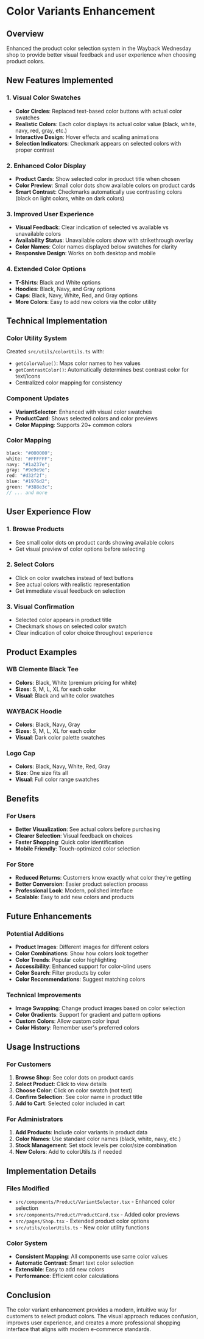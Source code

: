 # Color Variants Enhancement

## Overview

Enhanced the product color selection system in the Wayback Wednesday shop to provide better visual feedback and user experience when choosing product colors.

## New Features Implemented

### 1. Visual Color Swatches

- **Color Circles**: Replaced text-based color buttons with actual color swatches
- **Realistic Colors**: Each color displays its actual color value (black, white, navy, red, gray, etc.)
- **Interactive Design**: Hover effects and scaling animations
- **Selection Indicators**: Checkmark appears on selected colors with proper contrast

### 2. Enhanced Color Display

- **Product Cards**: Show selected color in product title when chosen
- **Color Preview**: Small color dots show available colors on product cards
- **Smart Contrast**: Checkmarks automatically use contrasting colors (black on light colors, white on dark colors)

### 3. Improved User Experience

- **Visual Feedback**: Clear indication of selected vs available vs unavailable colors
- **Availability Status**: Unavailable colors show with strikethrough overlay
- **Color Names**: Color names displayed below swatches for clarity
- **Responsive Design**: Works on both desktop and mobile

### 4. Extended Color Options

- **T-Shirts**: Black and White options
- **Hoodies**: Black, Navy, and Gray options
- **Caps**: Black, Navy, White, Red, and Gray options
- **More Colors**: Easy to add new colors via the color utility

## Technical Implementation

### Color Utility System

Created `src/utils/colorUtils.ts` with:

- `getColorValue()`: Maps color names to hex values
- `getContrastColor()`: Automatically determines best contrast color for text/icons
- Centralized color mapping for consistency

### Component Updates

- **VariantSelector**: Enhanced with visual color swatches
- **ProductCard**: Shows selected colors and color previews
- **Color Mapping**: Supports 20+ common colors

### Color Mapping

```typescript
black: "#000000";
white: "#FFFFFF";
navy: "#1a237e";
gray: "#9e9e9e";
red: "#d32f2f";
blue: "#1976d2";
green: "#388e3c";
// ... and more
```

## User Experience Flow

### 1. Browse Products

- See small color dots on product cards showing available colors
- Get visual preview of color options before selecting

### 2. Select Colors

- Click on color swatches instead of text buttons
- See actual colors with realistic representation
- Get immediate visual feedback on selection

### 3. Visual Confirmation

- Selected color appears in product title
- Checkmark shows on selected color swatch
- Clear indication of color choice throughout experience

## Product Examples

### WB Clemente Black Tee

- **Colors**: Black, White (premium pricing for white)
- **Sizes**: S, M, L, XL for each color
- **Visual**: Black and white color swatches

### WAYBACK Hoodie

- **Colors**: Black, Navy, Gray
- **Sizes**: S, M, L, XL for each color
- **Visual**: Dark color palette swatches

### Logo Cap

- **Colors**: Black, Navy, White, Red, Gray
- **Size**: One size fits all
- **Visual**: Full color range swatches

## Benefits

### For Users

- **Better Visualization**: See actual colors before purchasing
- **Clearer Selection**: Visual feedback on choices
- **Faster Shopping**: Quick color identification
- **Mobile Friendly**: Touch-optimized color selection

### For Store

- **Reduced Returns**: Customers know exactly what color they're getting
- **Better Conversion**: Easier product selection process
- **Professional Look**: Modern, polished interface
- **Scalable**: Easy to add new colors and products

## Future Enhancements

### Potential Additions

- **Product Images**: Different images for different colors
- **Color Combinations**: Show how colors look together
- **Color Trends**: Popular color highlighting
- **Accessibility**: Enhanced support for color-blind users
- **Color Search**: Filter products by color
- **Color Recommendations**: Suggest matching colors

### Technical Improvements

- **Image Swapping**: Change product images based on color selection
- **Color Gradients**: Support for gradient and pattern options
- **Custom Colors**: Allow custom color input
- **Color History**: Remember user's preferred colors

## Usage Instructions

### For Customers

1. **Browse Shop**: See color dots on product cards
2. **Select Product**: Click to view details
3. **Choose Color**: Click on color swatch (not text)
4. **Confirm Selection**: See color name in product title
5. **Add to Cart**: Selected color included in cart

### For Administrators

1. **Add Products**: Include color variants in product data
2. **Color Names**: Use standard color names (black, white, navy, etc.)
3. **Stock Management**: Set stock levels per color/size combination
4. **New Colors**: Add to colorUtils.ts if needed

## Implementation Details

### Files Modified

- `src/components/Product/VariantSelector.tsx` - Enhanced color selection
- `src/components/Product/ProductCard.tsx` - Added color previews
- `src/pages/Shop.tsx` - Extended product color options
- `src/utils/colorUtils.ts` - New color utility functions

### Color System

- **Consistent Mapping**: All components use same color values
- **Automatic Contrast**: Smart text color selection
- **Extensible**: Easy to add new colors
- **Performance**: Efficient color calculations

## Conclusion

The color variant enhancement provides a modern, intuitive way for customers to select product colors. The visual approach reduces confusion, improves user experience, and creates a more professional shopping interface that aligns with modern e-commerce standards.
